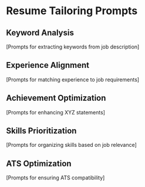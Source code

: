 # Resume Tailoring Prompts

## Keyword Analysis
[Prompts for extracting keywords from job description]

## Experience Alignment
[Prompts for matching experience to job requirements]

## Achievement Optimization
[Prompts for enhancing XYZ statements]

## Skills Prioritization
[Prompts for organizing skills based on job relevance]

## ATS Optimization
[Prompts for ensuring ATS compatibility] 
